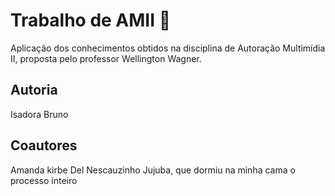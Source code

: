 # Trabalho de AMII 🤡
Aplicação dos conhecimentos obtidos na disciplina de Autoração Multimídia II, proposta pelo professor Wellington Wagner.
## Autoria
Isadora Bruno
## Coautores
Amanda kirbe
Del
Nescauzinho
Jujuba, que dormiu na minha cama o processo inteiro